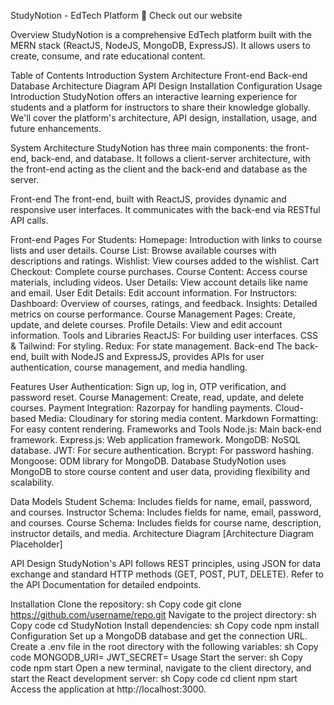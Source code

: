 StudyNotion - EdTech Platform
🚀 Check out our website

Overview
StudyNotion is a comprehensive EdTech platform built with the MERN stack (ReactJS, NodeJS, MongoDB, ExpressJS). It allows users to create, consume, and rate educational content.

Table of Contents
Introduction
System Architecture
Front-end
Back-end
Database
Architecture Diagram
API Design
Installation
Configuration
Usage
Introduction
StudyNotion offers an interactive learning experience for students and a platform for instructors to share their knowledge globally. We'll cover the platform's architecture, API design, installation, usage, and future enhancements.

System Architecture
StudyNotion has three main components: the front-end, back-end, and database. It follows a client-server architecture, with the front-end acting as the client and the back-end and database as the server.

Front-end
The front-end, built with ReactJS, provides dynamic and responsive user interfaces. It communicates with the back-end via RESTful API calls.

Front-end Pages
For Students:
Homepage: Introduction with links to course lists and user details.
Course List: Browse available courses with descriptions and ratings.
Wishlist: View courses added to the wishlist.
Cart Checkout: Complete course purchases.
Course Content: Access course materials, including videos.
User Details: View account details like name and email.
User Edit Details: Edit account information.
For Instructors:
Dashboard: Overview of courses, ratings, and feedback.
Insights: Detailed metrics on course performance.
Course Management Pages: Create, update, and delete courses.
Profile Details: View and edit account information.
Tools and Libraries
ReactJS: For building user interfaces.
CSS & Tailwind: For styling.
Redux: For state management.
Back-end
The back-end, built with NodeJS and ExpressJS, provides APIs for user authentication, course management, and media handling.

Features
User Authentication: Sign up, log in, OTP verification, and password reset.
Course Management: Create, read, update, and delete courses.
Payment Integration: Razorpay for handling payments.
Cloud-based Media: Cloudinary for storing media content.
Markdown Formatting: For easy content rendering.
Frameworks and Tools
Node.js: Main back-end framework.
Express.js: Web application framework.
MongoDB: NoSQL database.
JWT: For secure authentication.
Bcrypt: For password hashing.
Mongoose: ODM library for MongoDB.
Database
StudyNotion uses MongoDB to store course content and user data, providing flexibility and scalability.

Data Models
Student Schema: Includes fields for name, email, password, and courses.
Instructor Schema: Includes fields for name, email, password, and courses.
Course Schema: Includes fields for course name, description, instructor details, and media.
Architecture Diagram
[Architecture Diagram Placeholder]

API Design
StudyNotion's API follows REST principles, using JSON for data exchange and standard HTTP methods (GET, POST, PUT, DELETE). Refer to the API Documentation for detailed endpoints.

Installation
Clone the repository:
sh
Copy code
git clone https://github.com/username/repo.git
Navigate to the project directory:
sh
Copy code
cd StudyNotion
Install dependencies:
sh
Copy code
npm install
Configuration
Set up a MongoDB database and get the connection URL.
Create a .env file in the root directory with the following variables:
sh
Copy code
MONGODB_URI=<your-mongodb-connection-url>
JWT_SECRET=<your-jwt-secret-key>
Usage
Start the server:
sh
Copy code
npm start
Open a new terminal, navigate to the client directory, and start the React development server:
sh
Copy code
cd client
npm start
Access the application at http://localhost:3000.
